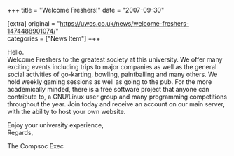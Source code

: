+++
title = "Welcome Freshers!"
date = "2007-09-30"

[extra]
original = "https://uwcs.co.uk/news/welcome-freshers-1474488901074/"    
categories = ["News Item"]
+++

Hello.  
Welcome Freshers to the greatest society at this university. We offer many exciting events including trips to major companies as well as the general social activities of go-karting, bowling, paintballing and many others. We hold weekly gaming sessions as well as going to the pub. For the more academically minded, there is a free software project that anyone can contribute to, a GNU/Linux user group and many programming competitions throughout the year. Join today and receive an account on our main server, with the ability to host your own website.

Enjoy your university experience,  
Regards,

The Compsoc Exec

